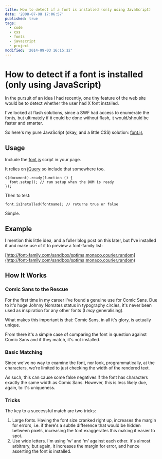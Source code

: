 ```yaml
---
title: How to detect if a font is installed (only using JavaScript)
date: '2008-07-08 17:06:57'
published: true
tags:
  - code
  - css
  - fonts
  - javascript
  - project
modified: '2014-09-03 16:15:12'
---
```

# How to detect if a font is installed (only using JavaScript)

In the pursuit of an idea I had recently, one tiny feature of the web site would be to detect whether the user had X font installed.

I've looked at flash solutions, since a SWF had access to enumerate the fonts, but ultimately if it could be done without flash, it would/should be faster and smarter.

So here's my pure JavaScript (okay, and a little CSS) solution: [font.js](/downloads/font.js)


<!--more-->

## Usage

Include the [font.js](/downloads/font.js) script in your page.

It relies on [jQuery](http://jquery.com) so include that somewhere too.

<pre><code>$(document).ready(function () {
  font.setup(); // run setup when the DOM is ready
});</code></pre>

Then to test:

<pre><code>font.isInstalled(fontname); // returns true or false</code></pre>

Simple.

## Example

I mention this little idea, and a fuller blog post on this later, but I've installed it and make use of it to preview a font-family list:

[http://font-family.com/sandbox/optima,monaco,courier,random](http://font-family.com/sandbox/optima,monaco,courier,random)

## How It Works

### Comic Sans to the Rescue

For the first time in my career I've found a genuine use for Comic Sans. Due to it's huge Johnny Nomates status in typography circles, it's never been used as inspiration for any other fonts (I *may* generalising).

What makes this important is that: Comic Sans, in all it's glory, is actually unique.

From there it's a simple case of comparing the font in question against Comic Sans and if they match, it's not installed.

### Basic Matching

Since we've no way to examine the font, nor look, programmatically, at the characters, we're limited to just checking the width of the rendered text.

As such, this can cause some false negatives if the font has characters exactly the same width as Comic Sans.  However, this is less likely due, again, to it's uniqueness.

### Tricks

The key to a successful match are two tricks:

1. Large fonts.  Having the font size cranked right up, increases the margin for errors, i.e. if there's a subtle difference that would be hidden between pixels, increasing the font exaggerates this making it easier to spot.
2. Use wide letters.  I'm using 'w' and 'm' against each other.  It's almost arbitrary, but again, it increases the margin for error, and hence asserting the font is installed.
